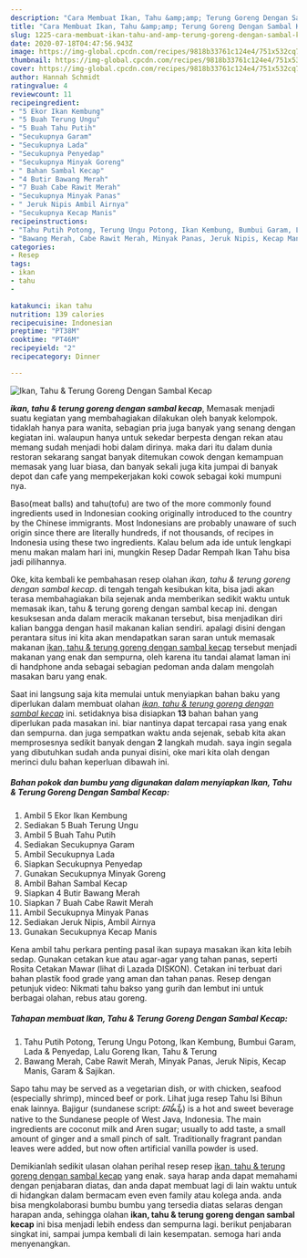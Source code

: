 ```yaml
---
description: "Cara Membuat Ikan, Tahu &amp;amp; Terung Goreng Dengan Sambal Kecap, Menggugah Selera"
title: "Cara Membuat Ikan, Tahu &amp;amp; Terung Goreng Dengan Sambal Kecap, Menggugah Selera"
slug: 1225-cara-membuat-ikan-tahu-and-amp-terung-goreng-dengan-sambal-kecap-menggugah-selera
date: 2020-07-18T04:47:56.943Z
image: https://img-global.cpcdn.com/recipes/9818b33761c124e4/751x532cq70/ikan-tahu-terung-goreng-dengan-sambal-kecap-foto-resep-utama.jpg
thumbnail: https://img-global.cpcdn.com/recipes/9818b33761c124e4/751x532cq70/ikan-tahu-terung-goreng-dengan-sambal-kecap-foto-resep-utama.jpg
cover: https://img-global.cpcdn.com/recipes/9818b33761c124e4/751x532cq70/ikan-tahu-terung-goreng-dengan-sambal-kecap-foto-resep-utama.jpg
author: Hannah Schmidt
ratingvalue: 4
reviewcount: 11
recipeingredient:
- "5 Ekor Ikan Kembung"
- "5 Buah Terung Ungu"
- "5 Buah Tahu Putih"
- "Secukupnya Garam"
- "Secukupnya Lada"
- "Secukupnya Penyedap"
- "Secukupnya Minyak Goreng"
- " Bahan Sambal Kecap"
- "4 Butir Bawang Merah"
- "7 Buah Cabe Rawit Merah"
- "Secukupnya Minyak Panas"
- " Jeruk Nipis Ambil Airnya"
- "Secukupnya Kecap Manis"
recipeinstructions:
- "Tahu Putih Potong, Terung Ungu Potong, Ikan Kembung, Bumbui Garam, Lada &amp; Penyedap, Lalu Goreng Ikan, Tahu &amp; Terung"
- "Bawang Merah, Cabe Rawit Merah, Minyak Panas, Jeruk Nipis, Kecap Manis, Garam &amp; Sajikan."
categories:
- Resep
tags:
- ikan
- tahu
- 

katakunci: ikan tahu  
nutrition: 139 calories
recipecuisine: Indonesian
preptime: "PT38M"
cooktime: "PT46M"
recipeyield: "2"
recipecategory: Dinner

---
```



![Ikan, Tahu &amp; Terung Goreng Dengan Sambal Kecap](https://img-global.cpcdn.com/recipes/9818b33761c124e4/751x532cq70/ikan-tahu-terung-goreng-dengan-sambal-kecap-foto-resep-utama.jpg)

<b><i>ikan, tahu &amp; terung goreng dengan sambal kecap</i></b>, Memasak menjadi suatu kegiatan yang membahagiakan dilakukan oleh banyak kelompok. tidaklah hanya para wanita, sebagian pria juga banyak yang senang dengan kegiatan ini. walaupun hanya untuk sekedar berpesta dengan rekan atau memang sudah menjadi hobi dalam dirinya. maka dari itu dalam dunia restoran sekarang sangat banyak ditemukan cowok dengan kemampuan memasak yang luar biasa, dan banyak sekali juga kita jumpai di banyak depot dan cafe yang mempekerjakan koki cowok sebagai koki mumpuni nya.

Baso(meat balls) and tahu(tofu) are two of the more commonly found ingredients used in Indonesian cooking originally introduced to the country by the Chinese immigrants. Most Indonesians are probably unaware of such origin since there are literally hundreds, if not thousands, of recipes in Indonesia using these two ingredients. Kalau belum ada ide untuk lengkapi menu makan malam hari ini, mungkin Resep Dadar Rempah Ikan Tahu bisa jadi pilihannya.

Oke, kita kembali ke pembahasan resep olahan <i>ikan, tahu &amp; terung goreng dengan sambal kecap</i>. di tengah tengah kesibukan kita, bisa jadi akan terasa membahagiakan bila sejenak anda memberikan sedikit waktu untuk memasak ikan, tahu &amp; terung goreng dengan sambal kecap ini. dengan kesuksesan anda dalam meracik makanan tersebut, bisa menjadikan diri kalian bangga dengan hasil makanan kalian sendiri. apalagi disini dengan perantara situs ini kita akan mendapatkan saran saran untuk memasak makanan <u>ikan, tahu &amp; terung goreng dengan sambal kecap</u> tersebut menjadi makanan yang enak dan sempurna, oleh karena itu tandai alamat laman ini di handphone anda sebagai sebagian pedoman anda dalam mengolah masakan baru yang enak.


Saat ini langsung saja kita memulai untuk menyiapkan bahan baku yang diperlukan dalam membuat olahan <u><i>ikan, tahu &amp; terung goreng dengan sambal kecap</i></u> ini. setidaknya bisa disiapkan <b>13</b> bahan bahan yang diperlukan pada masakan ini. biar nantinya dapat tercapai rasa yang enak dan sempurna. dan juga sempatkan waktu anda sejenak, sebab kita akan memprosesnya sedikit banyak dengan <b>2</b> langkah mudah. saya ingin segala yang dibutuhkan sudah anda punyai disini, oke mari kita olah dengan merinci dulu bahan keperluan dibawah ini.

<!--inarticleads1-->

##### Bahan pokok dan bumbu yang digunakan dalam menyiapkan Ikan, Tahu &amp; Terung Goreng Dengan Sambal Kecap:

1. Ambil 5 Ekor Ikan Kembung
1. Sediakan 5 Buah Terung Ungu
1. Ambil 5 Buah Tahu Putih
1. Sediakan Secukupnya Garam
1. Ambil Secukupnya Lada
1. Siapkan Secukupnya Penyedap
1. Gunakan Secukupnya Minyak Goreng
1. Ambil  Bahan Sambal Kecap
1. Siapkan 4 Butir Bawang Merah
1. Siapkan 7 Buah Cabe Rawit Merah
1. Ambil Secukupnya Minyak Panas
1. Sediakan  Jeruk Nipis, Ambil Airnya
1. Gunakan Secukupnya Kecap Manis


Kena ambil tahu perkara penting pasal ikan supaya masakan ikan kita lebih sedap. Gunakan cetakan kue atau agar-agar yang tahan panas, seperti Rosita Cetakan Mawar (lihat di Lazada DISKON). Cetakan ini terbuat dari bahan plastik food grade yang aman dan tahan panas. Resep dengan petunjuk video: Nikmati tahu bakso yang gurih dan lembut ini untuk berbagai olahan, rebus atau goreng. 

<!--inarticleads2-->

##### Tahapan membuat Ikan, Tahu &amp; Terung Goreng Dengan Sambal Kecap:

1. Tahu Putih Potong, Terung Ungu Potong, Ikan Kembung, Bumbui Garam, Lada &amp; Penyedap, Lalu Goreng Ikan, Tahu &amp; Terung
1. Bawang Merah, Cabe Rawit Merah, Minyak Panas, Jeruk Nipis, Kecap Manis, Garam &amp; Sajikan.


Sapo tahu may be served as a vegetarian dish, or with chicken, seafood (especially shrimp), minced beef or pork. Lihat juga resep Tahu Isi Bihun enak lainnya. Bajigur (sundanese script: ᮘᮏᮤᮍᮥᮁ) is a hot and sweet beverage native to the Sundanese people of West Java, Indonesia. The main ingredients are coconut milk and Aren sugar; usually to add taste, a small amount of ginger and a small pinch of salt. Traditionally fragrant pandan leaves were added, but now often artificial vanilla powder is used. 

Demikianlah sedikit ulasan olahan perihal resep resep <u>ikan, tahu &amp; terung goreng dengan sambal kecap</u> yang enak. saya harap anda dapat memahami dengan penjabaran diatas, dan anda dapat membuat lagi di lain waktu untuk di hidangkan dalam bermacam even even family atau kolega anda. anda bisa mengkolaborasi bumbu bumbu yang tersedia diatas selaras dengan harapan anda, sehingga olahan <b>ikan, tahu &amp; terung goreng dengan sambal kecap</b> ini bisa menjadi lebih endess dan sempurna lagi. berikut penjabaran singkat ini, sampai jumpa kembali di lain kesempatan. semoga hari anda menyenangkan.
